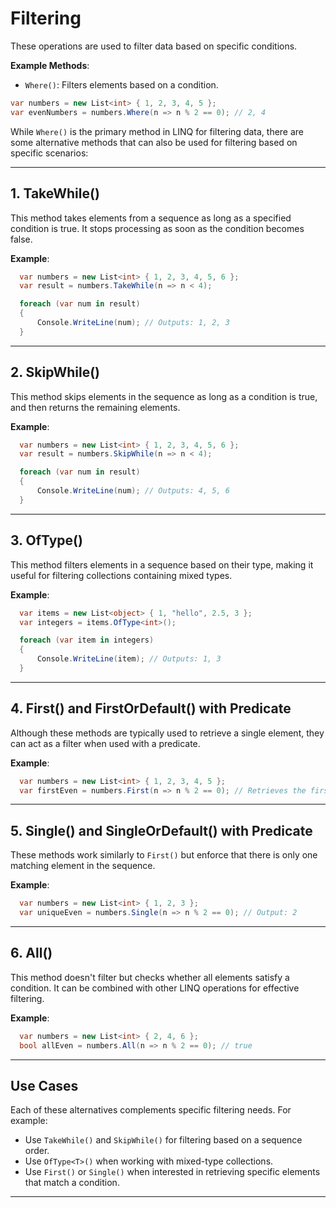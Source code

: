 # **Filtering**

These operations are used to filter data based on specific conditions.

**Example Methods**:

  * `Where()`: Filters elements based on a condition.

```csharp
var numbers = new List<int> { 1, 2, 3, 4, 5 };
var evenNumbers = numbers.Where(n => n % 2 == 0); // 2, 4
```

While `Where()` is the primary method in LINQ for filtering data, there are some alternative methods that can also be used for filtering based on specific scenarios:

---

## 1\. **TakeWhile()**

This method takes elements from a sequence as long as a specified condition is true. It stops processing as soon as the condition becomes false.

**Example**:

```csharp
  var numbers = new List<int> { 1, 2, 3, 4, 5, 6 };
  var result = numbers.TakeWhile(n => n < 4);

  foreach (var num in result)
  {
      Console.WriteLine(num); // Outputs: 1, 2, 3
  }
  ```

---

## 2\. **SkipWhile()**

This method skips elements in the sequence as long as a condition is true, and then returns the remaining elements.

**Example**:

```csharp
  var numbers = new List<int> { 1, 2, 3, 4, 5, 6 };
  var result = numbers.SkipWhile(n => n < 4);

  foreach (var num in result)
  {
      Console.WriteLine(num); // Outputs: 4, 5, 6
  }
  ```

---

## 3\. **OfType<T>()**

This method filters elements in a sequence based on their type, making it useful for filtering collections containing mixed types.

**Example**:

```csharp
  var items = new List<object> { 1, "hello", 2.5, 3 };
  var integers = items.OfType<int>();

  foreach (var item in integers)
  {
      Console.WriteLine(item); // Outputs: 1, 3
  }
  ```

---

## 4\. **First() and FirstOrDefault() with Predicate**

Although these methods are typically used to retrieve a single element, they can act as a filter when used with a predicate.

**Example**:

```csharp
  var numbers = new List<int> { 1, 2, 3, 4, 5 };
  var firstEven = numbers.First(n => n % 2 == 0); // Retrieves the first even number: 2
  ```

---

## 5\. **Single() and SingleOrDefault() with Predicate**

These methods work similarly to `First()` but enforce that there is only one matching element in the sequence.

**Example**:

```csharp
  var numbers = new List<int> { 1, 2, 3 };
  var uniqueEven = numbers.Single(n => n % 2 == 0); // Output: 2
  ```

---

## 6\. **All()**

This method doesn't filter but checks whether all elements satisfy a condition. It can be combined with other LINQ operations for effective filtering.

**Example**:

```csharp
  var numbers = new List<int> { 2, 4, 6 };
  bool allEven = numbers.All(n => n % 2 == 0); // true
  ```

---

## Use Cases

Each of these alternatives complements specific filtering needs. For example:

* Use `TakeWhile()` and `SkipWhile()` for filtering based on a sequence order.
* Use `OfType<T>()` when working with mixed-type collections.
* Use `First()` or `Single()` when interested in retrieving specific elements that match a condition.



---
